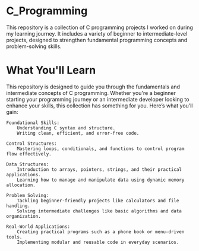 # C_Programming
This repository is a collection of C programming projects I worked on during my learning journey. It includes a variety of beginner to intermediate-level projects, designed to strengthen fundamental programming concepts and problem-solving skills.

# What You'll Learn
This repository is designed to guide you through the fundamentals and intermediate concepts of C programming. Whether you're a beginner starting your programming journey or an intermediate developer looking to enhance your skills, this collection has something for you. Here’s what you’ll gain:

    Foundational Skills:
        Understanding C syntax and structure.
        Writing clean, efficient, and error-free code.

    Control Structures:
        Mastering loops, conditionals, and functions to control program flow effectively.

    Data Structures:
        Introduction to arrays, pointers, strings, and their practical applications.
        Learning how to manage and manipulate data using dynamic memory allocation.

    Problem Solving:
        Tackling beginner-friendly projects like calculators and file handling.
        Solving intermediate challenges like basic algorithms and data organization.

    Real-World Applications:
        Creating practical programs such as a phone book or menu-driven tools.
        Implementing modular and reusable code in everyday scenarios.
